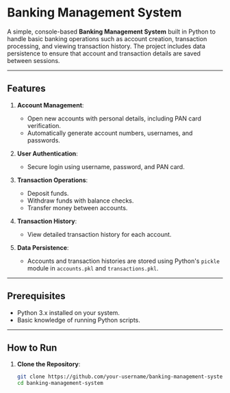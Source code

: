 # Banking Management System

A simple, console-based **Banking Management System** built in Python to handle basic banking operations such as account creation, transaction processing, and viewing transaction history. The project includes data persistence to ensure that account and transaction details are saved between sessions.

---

## Features

1. **Account Management**:
   - Open new accounts with personal details, including PAN card verification.
   - Automatically generate account numbers, usernames, and passwords.

2. **User Authentication**:
   - Secure login using username, password, and PAN card.

3. **Transaction Operations**:
   - Deposit funds.
   - Withdraw funds with balance checks.
   - Transfer money between accounts.

4. **Transaction History**:
   - View detailed transaction history for each account.

5. **Data Persistence**:
   - Accounts and transaction histories are stored using Python's `pickle` module in `accounts.pkl` and `transactions.pkl`.

---

## Prerequisites

- Python 3.x installed on your system.
- Basic knowledge of running Python scripts.

---

## How to Run

1. **Clone the Repository**:
   ```bash
   git clone https://github.com/your-username/banking-management-system.git
   cd banking-management-system
